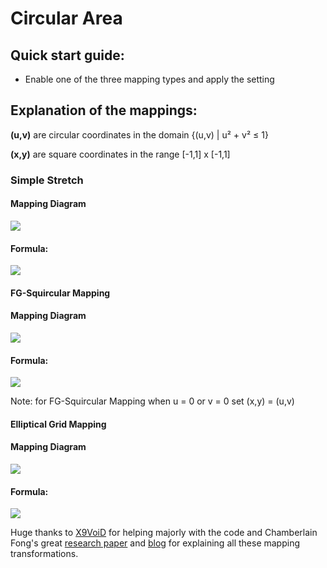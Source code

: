 # Circular Area

## Quick start guide:
- Enable one of the three mapping types and apply the setting


## Explanation of the mappings:
**(u,v)** are circular coordinates in the domain {(u,v) | u² + v² ≤ 1}

**(x,y)** are square coordinates in the range [-1,1] x [-1,1]

### Simple Stretch
#### Mapping Diagram
![](https://raw.githubusercontent.com/Kuuuube/Circular_Area/main/readme_img/Simple_Stretch.png)
#### Formula:
![](https://raw.githubusercontent.com/Kuuuube/Circular_Area/main/readme_img/Simple_Stretch_formula.PNG)


#### FG-Squircular Mapping
#### Mapping Diagram
![](https://raw.githubusercontent.com/Kuuuube/Circular_Area/main/readme_img/FG-Squircular.png)
#### Formula:
![](https://raw.githubusercontent.com/Kuuuube/Circular_Area/main/readme_img/FG-Squircular_formula.PNG)

Note: for FG-Squircular Mapping when u = 0 or v = 0 set (x,y) = (u,v)


#### Elliptical Grid Mapping
#### Mapping Diagram
![](https://raw.githubusercontent.com/Kuuuube/Circular_Area/main/readme_img/Elliptical_Grid.png)
#### Formula:
![](https://raw.githubusercontent.com/Kuuuube/Circular_Area/main/readme_img/Elliptical_Grid_formula.png)



Huge thanks to [X9VoiD](https://github.com/X9VoiD) for helping majorly with the code and Chamberlain Fong's great [research paper](https://arxiv.org/abs/1509.06344) and [blog](https://squircular.blogspot.com/) for explaining all these mapping transformations.
